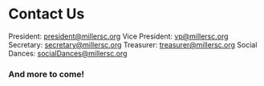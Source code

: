 # Contact Us

President: <president@millersc.org>
Vice President: <vp@millersc.org>
Secretary: <secretary@millersc.org>
Treasurer: <treasurer@millersc.org>
Social Dances: <socialDances@millersc.org>

### And more to come!